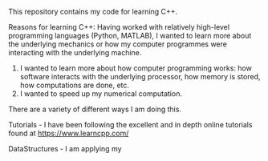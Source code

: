 This repository contains my code for learning C++. 

Reasons for learning C++:
Having worked with relatively high-level programming languages (Python, MATLAB), I wanted to learn more about the underlying mechanics or how my computer programmes were interacting with the underlying machine. 


1. I wanted to learn more about how computer programming works: how software interacts with the underlying processor, how memory is stored, how computations are done, etc.
2. I wanted to speed up my numerical computation.

There are a variety of different ways I am doing this. 

Tutorials - I have been following the excellent and in depth online tutorials found at https://www.learncpp.com/

DataStructures - I am applying my 
